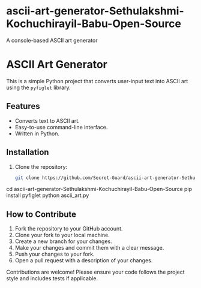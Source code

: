 # ascii-art-generator-Sethulakshmi-Kochuchirayil-Babu-Open-Source
A console-based ASCII art generator


# ASCII Art Generator

This is a simple Python project that converts user-input text into ASCII art using the `pyfiglet` library.

## Features

- Converts text to ASCII art.
- Easy-to-use command-line interface.
- Written in Python.

## Installation

1. Clone the repository:

   ```bash
   git clone https://github.com/Secret-Guard/ascii-art-generator-Sethulakshmi-Kochuchirayil-Babu-Open-Source.git

cd ascii-art-generator-Sethulakshmi-Kochuchirayil-Babu-Open-Source
pip install pyfiglet
python ascii_art.py

## How to Contribute

1. Fork the repository to your GitHub account.
2. Clone your fork to your local machine.
3. Create a new branch for your changes.
4. Make your changes and commit them with a clear message.
5. Push your changes to your fork.
6. Open a pull request with a description of your changes.

Contributions are welcome! Please ensure your code follows the project style and includes tests if applicable.
